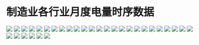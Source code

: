 # 制造业各行业月度电量时序数据

![](1.农副食品加工业月度电量时序图(201601-202404).png)
![](2.食品制造业月度电量时序图(201601-202404).png)
![](3.酒、饮料及精制茶制造业月度电量时序图(201601-202404).png)
![](4.烟草制品业月度电量时序图(201601-202404).png)
![](5.纺织业月度电量时序图(201601-202404).png)
![](6.纺织服装、服饰业月度电量时序图(201601-202404).png)
![](7.皮革、毛皮、羽毛及其制品和制鞋业月度电量时序图(201601-202404).png)
![](8.木材加工和木、竹、藤、棕、草制品业月度电量时序图(201601-202404).png)
![](9.家具制造业月度电量时序图(201601-202404).png)
![](10.造纸和纸制品业月度电量时序图(201601-202404).png)
![](11.印刷和记录媒介复制业月度电量时序图(201601-202404).png)
![](12.文教、工美、体育和娱乐用品制造业月度电量时序图(201601-202404).png)
![](13.(高耗能)石油、煤炭及其他燃料加工业月度电量时序图(201601-202404).png)
![](14.(高耗能)化学原料和化学制品制造业月度电量时序图(201601-202404).png)
![](15.医药制造业月度电量时序图(201601-202404).png)
![](16.化学纤维制造业月度电量时序图(201601-202404).png)
![](17.橡胶和塑料制品业月度电量时序图(201601-202404).png)
![](18.(高耗能)非金属矿物制品业月度电量时序图(201601-202404).png)
![](19.(高耗能)黑色金属冶炼和压延加工业月度电量时序图(201601-202404).png)
![](20.(高耗能)有色金属冶炼和压延加工业月度电量时序图(201601-202404).png)
![](21.金属制品业月度电量时序图(201601-202404).png)
![](22.通用设备制造业月度电量时序图(201601-202404).png)
![](23.专用设备制造业月度电量时序图(201601-202404).png)
![](24.汽车制造业月度电量时序图(201601-202404).png)
![](25.铁路、船舶、航空航天和其他运输设备制造业月度电量时序图(201601-202404).png)
![](26.电气机械和器材制造业月度电量时序图(201601-202404).png)
![](27.计算机、通信和其他电子设备制造业月度电量时序图(201601-202404).png)
![](28.仪器仪表制造业月度电量时序图(201601-202404).png)
![](29.其他制造业月度电量时序图(201601-202404).png)
![](30.废弃资源综合利用业月度电量时序图(201601-202404).png)
![](31.金属制品、机械和设备修理业月度电量时序图(201601-202404).png)